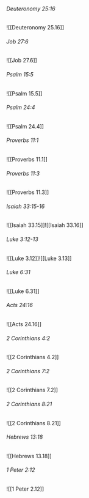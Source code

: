 ###### Deuteronomy 25:16

![[Deuteronomy 25.16]]

###### Job 27:6

![[Job 27.6]]

###### Psalm 15:5

![[Psalm 15.5]]

###### Psalm 24:4

![[Psalm 24.4]]

###### Proverbs 11:1

![[Proverbs 11.1]]

###### Proverbs 11:3

![[Proverbs 11.3]]

###### Isaiah 33:15-16

![[Isaiah 33.15]]![[Isaiah 33.16]]

###### Luke 3:12-13

![[Luke 3.12]]![[Luke 3.13]]

###### Luke 6:31

![[Luke 6.31]]

###### Acts 24:16

![[Acts 24.16]]

###### 2 Corinthians 4:2

![[2 Corinthians 4.2]]

###### 2 Corinthians 7:2

![[2 Corinthians 7.2]]

###### 2 Corinthians 8:21

![[2 Corinthians 8.21]]

###### Hebrews 13:18

![[Hebrews 13.18]]

###### 1 Peter 2:12

![[1 Peter 2.12]]